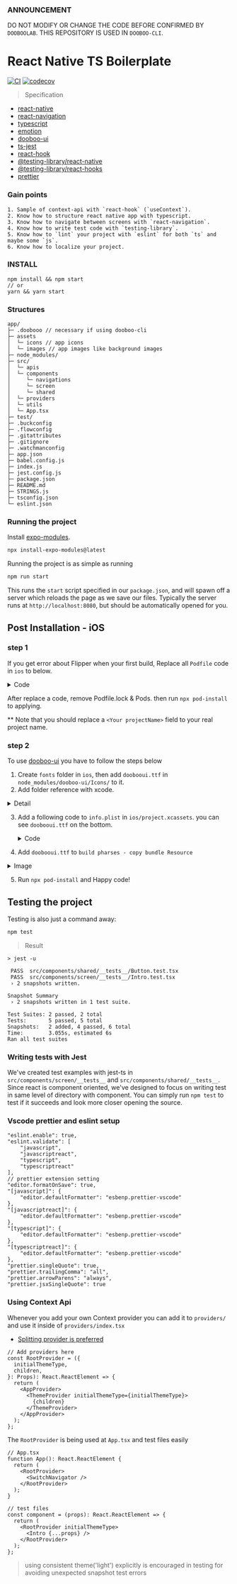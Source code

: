 ### ANNOUNCEMENT

DO NOT MODIFY OR CHANGE THE CODE BEFORE CONFIRMED BY `DOOBOOLAB`. THIS REPOSITORY IS USED IN `DOOBOO-CLI`.

# React Native TS Boilerplate

[![CI](https://github.com/dooboolab/dooboo-native-ts/actions/workflows/ci.yml/badge.svg)](https://github.com/dooboolab/dooboo-native-ts/actions/workflows/ci.yml)
[![codecov](https://codecov.io/gh/dooboolab/dooboo-native-ts/branch/master/graph/badge.svg)](https://codecov.io/gh/dooboolab/dooboo-native-ts)

> Specification

- [react-native](https://github.com/facebook/react-native)
- [react-navigation](https://github.com/react-navigation/react-navigation)
- [typescript](https://github.com/Microsoft/TypeScript)
- [emotion](https://emotion.sh)
- [dooboo-ui](https://github.com/dooboolab/dooboo-ui)
- [ts-jest](https://github.com/kulshekhar/ts-jest)
- [react-hook](https://reactjs.org/docs/hooks-intro.html)
- [@testing-library/react-native](https://github.com/callstack/react-native-testing-library)
- [@testing-library/react-hooks](https://github.com/testing-library/react-hooks-testing-library)
- [prettier](https://prettier.io)

### Gain points

```
1. Sample of context-api with `react-hook` (`useContext`).
2. Know how to structure react native app with typescript.
3. Know how to navigate between screens with `react-navigation`.
4. Know how to write test code with `testing-library`.
5. Know how to `lint` your project with `eslint` for both `ts` and maybe some `js`.
6. Know how to localize your project.
```

### INSTALL

```
npm install && npm start
// or
yarn && yarn start
```

### Structures

```text
app/
├─ .doobooo // necessary if using dooboo-cli
├─ assets
│  └─ icons // app icons
│  └─ images // app images like background images
├─ node_modules/
├─ src/
│  └─ apis
│  └─ components
│     └─ navigations
│     └─ screen
│     └─ shared
│  └─ providers
│  └─ utils
│  └─ App.tsx
├─ test/
├─ .buckconfig
├─ .flowconfig
├─ .gitattributes
├─ .gitignore
├─ .watchmanconfig
├─ app.json
├─ babel.config.js
├─ index.js
├─ jest.config.js
├─ package.json
├─ README.md
├─ STRINGS.js
├─ tsconfig.json
└─ eslint.json
```

### Running the project


Install [expo-modules](https://docs.expo.dev/bare/installing-expo-modules).

```sh
npx install-expo-modules@latest
```

Running the project is as simple as running

```sh
npm run start
```

This runs the `start` script specified in our `package.json`, and will spawn off a server which reloads the page as we save our files.
Typically the server runs at `http://localhost:8080`, but should be automatically opened for you.

## Post Installation - iOS

### step 1

If you get error about Flipper when your first build, Replace all `Podfile` code in `ios` to below.

  <details>
    <summary>Code</summary>

    ```
      require_relative '../node_modules/react-native/scripts/react_native_pods'
      require_relative '../node_modules/@react-native-community/cli-platform-ios/native_modules'
      platform :ios, '11.0'
      target '<Your projectName>' do
         config = use_native_modules!
         use_react_native!(
          :path => config[:reactNativePath],
          # to enable hermes on iOS, change `false` to `true` and then install pods
          :hermes_enabled => false
        )
        pod 'RNVectorIcons', :path => '../node_modules/react-native-vector-icons'
        target '<Your projectName>Tests' do
          inherit! :complete
           # Pods for testing
        end
        # Enables Flipper.
        #
        # Note that if you have use_frameworks! enabled, Flipper will not work and
        # you should disable the next line.
        use_flipper!({'Flipper' => '0.87.0'})
        post_install do |installer|
          react_native_post_install(installer)
          installer.pods_project.targets.each do |target|
            target.build_configurations.each do |config|
              config.build_settings['IPHONEOS_DEPLOYMENT_TARGET'] = '11.0'
              config.build_settings["ONLY_ACTIVE_ARCH"] = "YES"
              config.build_settings["EXCLUDED_ARCHS[sdk=iphonesimulator*]"] = "arm64"
            end
          end
        end
      end
    ```

  </details>

After replace a code, remove Podfile.lock & Pods. then run `npx pod-install` to applying.

\*\* Note that you should replace a `<Your projectName>` field to your real project name.

### step 2

To use [dooboo-ui](https://github.com/dooboolab/dooboo-ui) you have to follow the steps below

1. Create `fonts` folder in `ios`, then add `doobooui.ttf` in `node_modules/dooboo-ui/Icons/` to it.
2. Add folder reference with xcode.
<details>
  <summary>Detail</summary>
  <div markdown="1">
  <div>Add files to ...</div>
  <img width="186" alt="Screen Shot 2021-06-30 at 13 50 58" src="https://user-images.githubusercontent.com/58724686/123933178-17750480-d9cd-11eb-9d72-28fe3751146a.png">
  <div>Select fonts folder you're added, then press Add</div>
  <img width="796" alt="Screen Shot 2021-06-30 at 13 51 38" src="https://user-images.githubusercontent.com/58724686/123933381-4b502a00-d9cd-11eb-9240-64158c42e6f3.png">
  </div>
</details>

3. Add a following code to `info.plist` in `ios/project.xcassets`.
   you can see `doobooui.ttf` on the bottom.
    <details>
      <summary>Code</summary>

   ```
   <key>UIAppFonts</key>
   <array>
     <string>AntDesign.ttf</string>
     <string>Entypo.ttf</string>
     <string>EvilIcons.ttf</string>
     <string>Feather.ttf</string>
     <string>FontAwesome.ttf</string>
     <string>FontAwesome5_Brands.ttf</string>
     <string>FontAwesome5_Regular.ttf</string>
     <string>FontAwesome5_Solid.ttf</string>
     <string>Fontisto.ttf</string>
     <string>Foundation.ttf</string>
     <string>Ionicons.ttf</string>
     <string>MaterialCommunityIcons.ttf</string>
     <string>MaterialIcons.ttf</string>
     <string>Octicons.ttf</string>
     <string>SimpleLineIcons.ttf</string>
     <string>Zocial.ttf</string>
     <string>doobooui.ttf</string>
   </array>
   ```

    </details>

4. Add `doobooui.ttf` to `build pharses - copy bundle Resource`
<details>
  <summary>Image</summary>
  <img width="869" alt="Screen Shot 2021-06-30 at 17 15 44" src="https://user-images.githubusercontent.com/58724686/123934299-1e504700-d9ce-11eb-8792-6502d2198bcc.png">
</details>

5. Run `npx pod-install` and Happy code!

## Testing the project

Testing is also just a command away:

```sh
npm test
```

> Result

```
> jest -u

 PASS  src/components/shared/__tests__/Button.test.tsx
 PASS  src/components/screen/__tests__/Intro.test.tsx
 › 2 snapshots written.

Snapshot Summary
 › 2 snapshots written in 1 test suite.

Test Suites: 2 passed, 2 total
Tests:       5 passed, 5 total
Snapshots:   2 added, 4 passed, 6 total
Time:        3.055s, estimated 6s
Ran all test suites
```

### Writing tests with Jest

We've created test examples with jest-ts in `src/components/screen/__tests__` and `src/components/shared/__tests__`. Since react is component oriented, we've designed to focus on writing test in same level of directory with component. You can simply run `npm test` to test if it succeeds and look more closer opening the source.

### Vscode prettier and eslint setup

```
"eslint.enable": true,
"eslint.validate": [
    "javascript",
    "javascriptreact",
    "typescript",
    "typescriptreact"
],
// prettier extension setting
"editor.formatOnSave": true,
"[javascript]": {
    "editor.defaultFormatter": "esbenp.prettier-vscode"
},
"[javascriptreact]": {
    "editor.defaultFormatter": "esbenp.prettier-vscode"
},
"[typescript]": {
    "editor.defaultFormatter": "esbenp.prettier-vscode"
},
"[typescriptreact]": {
    "editor.defaultFormatter": "esbenp.prettier-vscode"
},
"prettier.singleQuote": true,
"prettier.trailingComma": "all",
"prettier.arrowParens": "always",
"prettier.jsxSingleQuote": true
```

### Using Context Api

Whenever you add your own Context provider you can add it to `providers/` and use it inside of `providers/index.tsx`

- [Splitting provider is preferred](https://github.com/facebook/react/issues/15156#issuecomment-474590693)

```tsx
// Add providers here
const RootProvider = ({
  initialThemeType,
  children,
}: Props): React.ReactElement => {
  return (
    <AppProvider>
      <ThemeProvider initialThemeType={initialThemeType}>
        {children}
      </ThemeProvider>
    </AppProvider>
  );
};
```

The `RootProvider` is being used at `App.tsx` and test files easily

```tsx
// App.tsx
function App(): React.ReactElement {
  return (
    <RootProvider>
      <SwitchNavigator />
    </RootProvider>
  );
}
```

```tsx
// test files
const component = (props): React.ReactElement => {
  return (
    <RootProvider initialThemeType>
      <Intro {...props} />
    </RootProvider>
  );
};
```

> using consistent theme('light') explicitly is encouraged in testing for avoiding unexpected snapshot test errors
